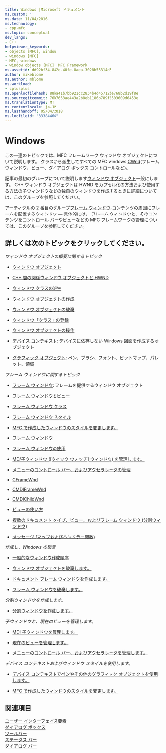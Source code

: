 ```yaml
---
title: Windows |Microsoft ドキュメント
ms.custom: ''
ms.date: 11/04/2016
ms.technology:
- cpp-mfc
ms.topic: conceptual
dev_langs:
- C++
helpviewer_keywords:
- objects [MFC], window
- windows [MFC]
- MFC, windows
- window objects [MFC], MFC Framework
ms.assetid: dd92bf34-842e-40fe-8aea-3028b55314d5
author: mikeblome
ms.author: mblome
ms.workload:
- cplusplus
ms.openlocfilehash: 88ba41b7bb921cc2834b4d45712be768b2d19f8e
ms.sourcegitcommit: 76b7653ae443a2b8eb1186b789f8503609d6453e
ms.translationtype: MT
ms.contentlocale: ja-JP
ms.lasthandoff: 05/04/2018
ms.locfileid: "33384466"
---
```

# <a name="windows"></a>Windows
この一連のトピックでは、MFC フレームワーク ウィンドウ オブジェクトについて説明します。 クラスから派生してすべての MFC windows [CWnd](../mfc/reference/cwnd-class.md)(フレーム ウィンドウ、ビュー、ダイアログ ボックス コントロールなど)。  
  
 記事の最初のグループについて説明します[ウィンドウ オブジェクト](../mfc/window-objects.md)一般にします。 C++ ウィンドウ オブジェクトは HWND をカプセル化の方法および使用する方法の子ウィンドウなどの独自のウィンドウを作成するときに詳細については、このグループを参照してください。  
  
 アーティクルの 2 番目のグループ[フレーム ウィンドウ](../mfc/frame-windows.md)-コンテンツの周囲にフレームを配置するウィンドウ — 具体的には。 フレーム ウィンドウと、そのコンテンツをコントロール バーやビューなどの MFC フレームワークの管理については、このグループを参照してください。  
  
## <a name="what-do-you-want-to-know-more-about"></a>詳しくは次のトピックをクリックしてください。  
 *ウィンドウ オブジェクトの概要に関するトピック*  
  
-   [ウィンドウ オブジェクト](../mfc/window-objects.md)  
  
-   [C++ 間の関係ウィンドウ オブジェクトと HWND](../mfc/relationship-between-a-cpp-window-object-and-an-hwnd.md)  
  
-   [ウィンドウ クラスの派生](../mfc/derived-window-classes.md)  
  
-   [ウィンドウ オブジェクトの作成](../mfc/creating-windows.md)  
  
-   [ウィンドウ オブジェクトの破棄](../mfc/destroying-window-objects.md)  
  
-   [ウィンドウ「クラス」の登録](../mfc/registering-window-classes.md)  
  
-   [ウィンドウ オブジェクトの操作](../mfc/working-with-window-objects.md)  
  
-   [デバイス コンテキスト](../mfc/device-contexts.md): デバイスに依存しない Windows 図面を作成するオブジェクト  
  
-   [グラフィック オブジェクト](../mfc/graphic-objects.md): ペン、ブラシ、フォント、ビットマップ、パレット、領域  
  
 *フレーム ウィンドウに関するトピック*  
  
-   [フレーム ウィンドウ](../mfc/frame-windows.md): フレームを提供するウィンドウ オブジェクト  
  
-   [フレーム ウィンドウとビュー](../mfc/frame-windows.md)  
  
-   [フレーム ウィンドウ クラス](../mfc/frame-window-classes.md)  
  
-   [フレーム ウィンドウ スタイル](../mfc/frame-window-styles-cpp.md)  
  
-   [MFC で作成したウィンドウのスタイルを変更します。](../mfc/changing-the-styles-of-a-window-created-by-mfc.md)  
  
-   [フレーム ウィンドウ](../mfc/what-frame-windows-do.md)  
  
-   [フレーム ウィンドウの使用](../mfc/using-frame-windows.md)  
  
-   [MD/子ウィンドウ ([クイック ウォッチ] ウィンドウ) を管理します。](../mfc/managing-mdi-child-windows.md)  
  
-   [メニューのコントロール バー、およびアクセラレータの管理](../mfc/managing-menus-control-bars-and-accelerators.md)  
  
-   [CFrameWnd](../mfc/reference/cframewnd-class.md)  
  
-   [CMDIFrameWnd](../mfc/reference/cmdiframewnd-class.md)  
  
-   [CMDIChildWnd](../mfc/reference/cmdichildwnd-class.md)  
  
-   [ビューの使い方](../mfc/using-views.md)  
  
-   [複数のドキュメント タイプ、ビュー、およびフレーム ウィンドウ (分割ウィンドウ)](../mfc/multiple-document-types-views-and-frame-windows.md)  
  
-   [メッセージ (マップおよびハンドラー関数)](../mfc/messages.md)  
  
 *作成し、Windows の破棄*  
  
-   [一般的なウィンドウ作成順序](../mfc/general-window-creation-sequence.md)  
  
-   [ウィンドウ オブジェクトを破棄します。](../mfc/destroying-window-objects.md)  
  
-   [ドキュメント フレーム ウィンドウを作成します。](../mfc/creating-document-frame-windows.md)  
  
-   [フレーム ウィンドウを破棄します。](../mfc/destroying-frame-windows.md)  
  
 *分割ウィンドウを作成します。*  
  
-   [分割ウィンドウを作成します。](../mfc/multiple-document-types-views-and-frame-windows.md)  
  
 *子ウィンドウと、現在のビューを管理します。*  
  
-   [MDI 子ウィンドウを管理します。](../mfc/managing-mdi-child-windows.md)  
  
-   [現在のビューを管理します。](../mfc/managing-the-current-view.md)  
  
-   [メニューのコントロール バー、およびアクセラレータを管理します。](../mfc/managing-menus-control-bars-and-accelerators.md)  
  
 *デバイス コンテキストおよびウィンドウ スタイルを使用します。*  
  
-   [デバイス コンテキストでペンやその他のグラフィック オブジェクトを使用します。](../mfc/graphic-objects.md)  
  
-   [MFC で作成したウィンドウのスタイルを変更します。](../mfc/changing-the-styles-of-a-window-created-by-mfc.md)  
  
## <a name="see-also"></a>関連項目  
 [ユーザー インターフェイス要素](../mfc/user-interface-elements-mfc.md)   
 [ダイアログ ボックス](../mfc/dialog-boxes.md)   
 [ツールバー](../mfc/toolbars.md)   
 [ステータス バー](../mfc/status-bars.md)   
 [ダイアログ バー](../mfc/dialog-bars.md)

